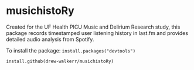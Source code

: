 # musichistoRy
Created for the UF Health PICU Music and Delirium Research study, this package records timestamped user listening history in last.fm and provides detailed audio analysis from Spotify.

To install the package: 
`install.packages("devtools")`

`install.github(drew-walkerr/musichistoRy)`
